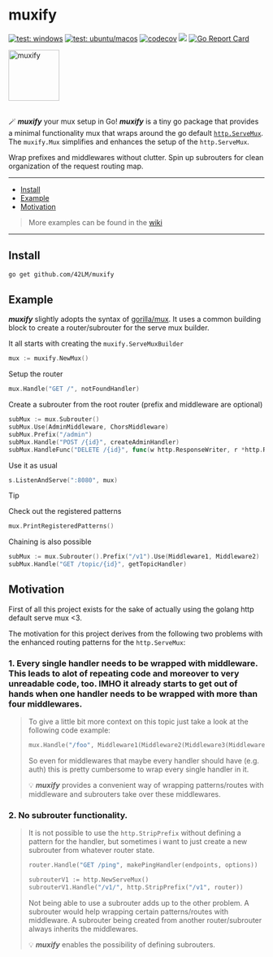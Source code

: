 # muxify
[![test: windows](https://github.com/42LM/muxify/actions/workflows/test-windows.yaml/badge.svg)](https://github.com/42LM/muxify/actions/workflows/test-windows.yaml)
[![test: ubuntu/macos](https://github.com/42LM/muxify/actions/workflows/test-ubuntu-macos.yaml/badge.svg)](https://github.com/42LM/muxify/actions/workflows/test-ubuntu-macos.yaml)
[![codecov](https://codecov.io/gh/42LM/muxify/graph/badge.svg?token=6CIY6SU7MJ)](https://codecov.io/gh/42LM/muxify)
[![](https://godoc.org/github.com/42LM/muxify?status.svg)](http://godoc.org/github.com/42LM/muxify)
[![Go Report Card](https://goreportcard.com/badge/github.com/42LM/muxify)](https://goreportcard.com/report/github.com/42LM/muxify)

<img width="100" alt="muxify" src="https://github.com/user-attachments/assets/5b1d6123-55c9-4e3f-81ee-51ffbea3f9d5" />
<br>
<br>

🪄 _**muxify**_ your mux setup in Go! _**muxify**_ is a tiny go package that provides a minimal functionality mux that wraps around the go default [`http.ServeMux`](https://pkg.go.dev/net/http#ServeMux). The `muxify.Mux` simplifies and enhances the setup of the `http.ServeMux`.  

Wrap prefixes and middlewares without clutter. Spin up subrouters for clean organization of the request routing map.

---

* [Install](#install)
* [Example](#example)
* [Motivation](#motivation)

> More examples can be found in the [wiki](https://github.com/42LM/muxify/wiki/Examples)

---

## Install
```sh
go get github.com/42LM/muxify
```

## Example
_**muxify**_ slightly adopts the syntax of [gorilla/mux](https://github.com/gorilla/mux).
It uses a common building block to create a router/subrouter for the serve mux builder.

It all starts with creating the `muxify.ServeMuxBuilder`
```go
mux := muxify.NewMux()
```

Setup the router
```go
mux.Handle("GET /", notFoundHandler)
```

Create a subrouter from the root router (prefix and middleware are optional)
```go
subMux := mux.Subrouter()
subMux.Use(AdminMiddleware, ChorsMiddleware)
subMux.Prefix("/admin")
subMux.Handle("POST /{id}", createAdminHandler)
subMux.HandleFunc("DELETE /{id}", func(w http.ResponseWriter, r *http.Request) { w.Write("DELETE") })
```

Use it as usual
```go
s.ListenAndServe(":8080", mux)
```

> [!TIP]
> Check out the registered patterns
> ```go
> mux.PrintRegisteredPatterns()
> ```
>
> Chaining is also possible
> ```go
> subMux := mux.Subrouter().Prefix("/v1").Use(Middleware1, Middleware2)
> subMux.Handle("GET /topic/{id}", getTopicHandler)
> ```

## Motivation
First of all this project exists for the sake of actually using the golang http default serve mux <3.

The motivation for this project derives from the following two problems with the enhanced routing patterns for the `http.ServeMux`:

### 1. Every single handler needs to be wrapped with middleware. This leads to alot of repeating code and moreover to very unreadable code, too. IMHO it already starts to get out of hands when one handler needs to be wrapped with more than four middlewares.

> To give a little bit more context on this topic just take a look at the following code example:
> ```go
> mux.Handle("/foo", Middleware1(Middleware2(Middleware3(Middleware4(Middleware5(Middleware6(fooHandler)))))))
> ```
> So even for middlewares that maybe every handler should have (e.g. auth) this is pretty cumbersome to wrap every single handler in it.
>
> 💡 _**muxify**_ provides a convenient way of wrapping patterns/routes with middleware and subrouters take over these middlewares.

### 2. No subrouter functionality.

> It is not possible to use the `http.StripPrefix` without defining a pattern for the handler, but sometimes i want to just create a new subrouter from whatever router state.
>```go
> router.Handle("GET /ping", makePingHandler(endpoints, options))
>
> subrouterV1 := http.NewServeMux()
> subrouterV1.Handle("/v1/", http.StripPrefix("/v1", router))
> ```
> Not being able to use a subrouter adds up to the other problem.
> A subrouter would help wrapping certain patterns/routes with middleware. A subrouter being created from another router/subrouter always inherits the middlewares.
>
> 💡 _**muxify**_ enables the possibility of defining subrouters.
